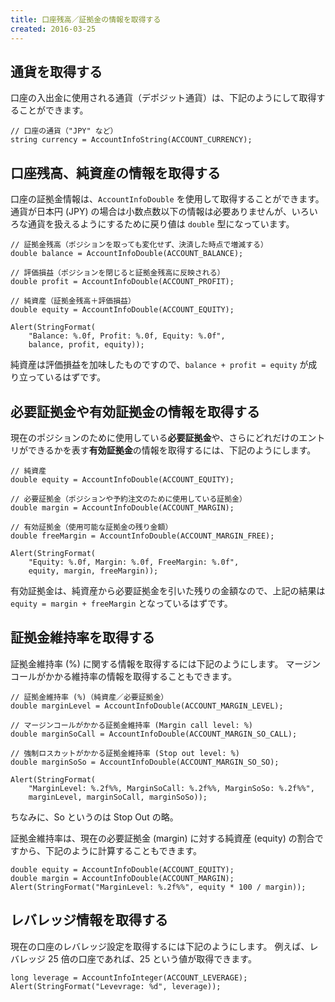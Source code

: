 ```yaml
---
title: 口座残高／証拠金の情報を取得する
created: 2016-03-25
---
```



通貨を取得する
----

口座の入出金に使用される通貨（デポジット通貨）は、下記のようにして取得することができます。

```mql
// 口座の通貨（"JPY" など）
string currency = AccountInfoString(ACCOUNT_CURRENCY);
```


口座残高、純資産の情報を取得する
----

口座の証拠金情報は、`AccountInfoDouble` を使用して取得することができます。
通貨が日本円 (JPY) の場合は小数点数以下の情報は必要ありませんが、いろいろな通貨を扱えるようにするために戻り値は `double` 型になっています。


```mql
// 証拠金残高（ポジションを取っても変化せず、決済した時点で増減する）
double balance = AccountInfoDouble(ACCOUNT_BALANCE);

// 評価損益（ポジションを閉じると証拠金残高に反映される）
double profit = AccountInfoDouble(ACCOUNT_PROFIT);

// 純資産（証拠金残高＋評価損益）
double equity = AccountInfoDouble(ACCOUNT_EQUITY);

Alert(StringFormat(
    "Balance: %.0f, Profit: %.0f, Equity: %.0f",
    balance, profit, equity));
```

純資産は評価損益を加味したものですので、`balance + profit = equity` が成り立っているはずです。


必要証拠金や有効証拠金の情報を取得する
----

現在のポジションのために使用している**必要証拠金**や、さらにどれだけのエントリができるかを表す**有効証拠金**の情報を取得するには、下記のようにします。

```mql
// 純資産
double equity = AccountInfoDouble(ACCOUNT_EQUITY);

// 必要証拠金（ポジションや予約注文のために使用している証拠金）
double margin = AccountInfoDouble(ACCOUNT_MARGIN);

// 有効証拠金（使用可能な証拠金の残り金額）
double freeMargin = AccountInfoDouble(ACCOUNT_MARGIN_FREE);

Alert(StringFormat(
    "Equity: %.0f, Margin: %.0f, FreeMargin: %.0f",
    equity, margin, freeMargin));
```

有効証拠金は、純資産から必要証拠金を引いた残りの金額なので、上記の結果は `equity = margin + freeMargin` となっているはずです。


証拠金維持率を取得する
----

証拠金維持率 (%) に関する情報を取得するには下記のようにします。
マージンコールがかかる維持率の情報を取得することもできます。

```mql
// 証拠金維持率 (%)（純資産／必要証拠金）
double marginLevel = AccountInfoDouble(ACCOUNT_MARGIN_LEVEL);

// マージンコールがかかる証拠金維持率 (Margin call level: %)
double marginSoCall = AccountInfoDouble(ACCOUNT_MARGIN_SO_CALL);

// 強制ロスカットがかかる証拠金維持率 (Stop out level: %)
double marginSoSo = AccountInfoDouble(ACCOUNT_MARGIN_SO_SO);

Alert(StringFormat(
    "MarginLevel: %.2f%%, MarginSoCall: %.2f%%, MarginSoSo: %.2f%%",
    marginLevel, marginSoCall, marginSoSo));
```

ちなみに、So というのは Stop Out の略。

証拠金維持率は、現在の必要証拠金 (margin) に対する純資産 (equity) の割合ですから、下記のように計算することもできます。

```mql
double equity = AccountInfoDouble(ACCOUNT_EQUITY);
double margin = AccountInfoDouble(ACCOUNT_MARGIN);
Alert(StringFormat("MarginLevel: %.2f%%", equity * 100 / margin));
```


レバレッジ情報を取得する
----

現在の口座のレバレッジ設定を取得するには下記のようにします。
例えば、レバレッジ 25 倍の口座であれば、25 という値が取得できます。

```mql
long leverage = AccountInfoInteger(ACCOUNT_LEVERAGE);
Alert(StringFormat("Levevrage: %d", leverage));
```

